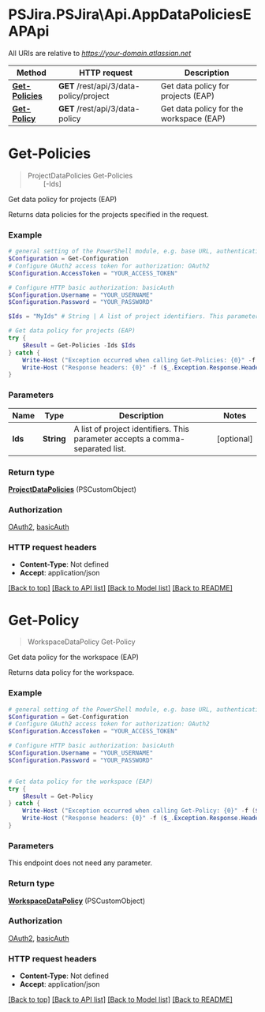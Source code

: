 # PSJira.PSJira\Api.AppDataPoliciesEAPApi

All URIs are relative to *https://your-domain.atlassian.net*

Method | HTTP request | Description
------------- | ------------- | -------------
[**Get-Policies**](AppDataPoliciesEAPApi.md#Get-Policies) | **GET** /rest/api/3/data-policy/project | Get data policy for projects (EAP)
[**Get-Policy**](AppDataPoliciesEAPApi.md#Get-Policy) | **GET** /rest/api/3/data-policy | Get data policy for the workspace (EAP)


<a id="Get-Policies"></a>
# **Get-Policies**
> ProjectDataPolicies Get-Policies<br>
> &nbsp;&nbsp;&nbsp;&nbsp;&nbsp;&nbsp;&nbsp;&nbsp;[-Ids] <String><br>

Get data policy for projects (EAP)

Returns data policies for the projects specified in the request.

### Example
```powershell
# general setting of the PowerShell module, e.g. base URL, authentication, etc
$Configuration = Get-Configuration
# Configure OAuth2 access token for authorization: OAuth2
$Configuration.AccessToken = "YOUR_ACCESS_TOKEN"

# Configure HTTP basic authorization: basicAuth
$Configuration.Username = "YOUR_USERNAME"
$Configuration.Password = "YOUR_PASSWORD"

$Ids = "MyIds" # String | A list of project identifiers. This parameter accepts a comma-separated list. (optional)

# Get data policy for projects (EAP)
try {
    $Result = Get-Policies -Ids $Ids
} catch {
    Write-Host ("Exception occurred when calling Get-Policies: {0}" -f ($_.ErrorDetails | ConvertFrom-Json))
    Write-Host ("Response headers: {0}" -f ($_.Exception.Response.Headers | ConvertTo-Json))
}
```

### Parameters

Name | Type | Description  | Notes
------------- | ------------- | ------------- | -------------
 **Ids** | **String**| A list of project identifiers. This parameter accepts a comma-separated list. | [optional] 

### Return type

[**ProjectDataPolicies**](ProjectDataPolicies.md) (PSCustomObject)

### Authorization

[OAuth2](../README.md#OAuth2), [basicAuth](../README.md#basicAuth)

### HTTP request headers

 - **Content-Type**: Not defined
 - **Accept**: application/json

[[Back to top]](#) [[Back to API list]](../README.md#documentation-for-api-endpoints) [[Back to Model list]](../README.md#documentation-for-models) [[Back to README]](../README.md)

<a id="Get-Policy"></a>
# **Get-Policy**
> WorkspaceDataPolicy Get-Policy<br>

Get data policy for the workspace (EAP)

Returns data policy for the workspace.

### Example
```powershell
# general setting of the PowerShell module, e.g. base URL, authentication, etc
$Configuration = Get-Configuration
# Configure OAuth2 access token for authorization: OAuth2
$Configuration.AccessToken = "YOUR_ACCESS_TOKEN"

# Configure HTTP basic authorization: basicAuth
$Configuration.Username = "YOUR_USERNAME"
$Configuration.Password = "YOUR_PASSWORD"


# Get data policy for the workspace (EAP)
try {
    $Result = Get-Policy
} catch {
    Write-Host ("Exception occurred when calling Get-Policy: {0}" -f ($_.ErrorDetails | ConvertFrom-Json))
    Write-Host ("Response headers: {0}" -f ($_.Exception.Response.Headers | ConvertTo-Json))
}
```

### Parameters
This endpoint does not need any parameter.

### Return type

[**WorkspaceDataPolicy**](WorkspaceDataPolicy.md) (PSCustomObject)

### Authorization

[OAuth2](../README.md#OAuth2), [basicAuth](../README.md#basicAuth)

### HTTP request headers

 - **Content-Type**: Not defined
 - **Accept**: application/json

[[Back to top]](#) [[Back to API list]](../README.md#documentation-for-api-endpoints) [[Back to Model list]](../README.md#documentation-for-models) [[Back to README]](../README.md)

